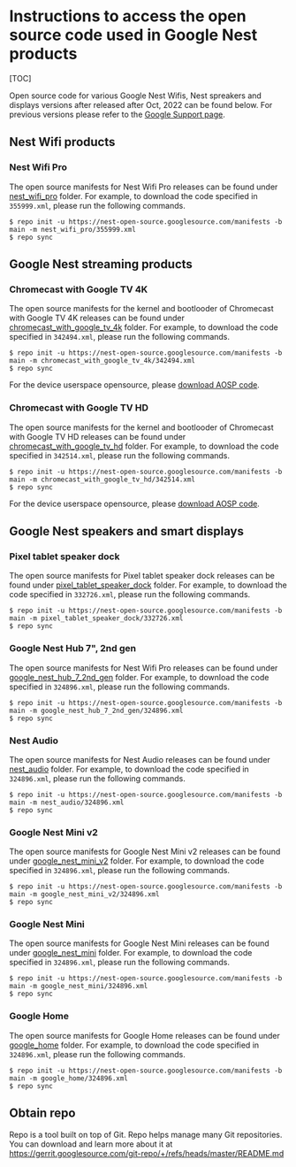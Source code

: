 # Instructions to access the open source code used in Google Nest products

[TOC]

Open source code for various Google Nest Wifis, Nest spreakers and displays
versions after released after Oct, 2022 can be found below. For previous
versions please refer to the [Google Support page](https://support.google.com/product-documentation/topic/6355909).

## Nest Wifi products

### Nest Wifi Pro

The open source manifests for Nest Wifi Pro releases can be found under
[nest_wifi_pro](https://nest-open-source.googlesource.com/manifests/+/refs/heads/main/nest_wifi_pro)
folder. For example, to download the code specified in `355999.xml`,
please run the following commands.

```shell
$ repo init -u https://nest-open-source.googlesource.com/manifests -b main -m nest_wifi_pro/355999.xml
$ repo sync
```

## Google Nest streaming products

### Chromecast with Google TV 4K

The open source manifests for the kernel and bootlooder of Chromecast with Google TV 4K releases can be found under
[chromecast_with_google_tv_4k](https://nest-open-source.googlesource.com/manifests/+/refs/heads/main/chromecast_with_google_tv_4k)
folder. For example, to download the code specified in `342494.xml`,
please run the following commands.

```shell
$ repo init -u https://nest-open-source.googlesource.com/manifests -b main -m chromecast_with_google_tv_4k/342494.xml
$ repo sync
```

For the device userspace opensource, please [download AOSP code](https://source.android.com/docs/setup/download/downloading).

### Chromecast with Google TV HD

The open source manifests for the kernel and bootlooder of Chromecast with Google TV HD releases can be found under
[chromecast_with_google_tv_hd](https://nest-open-source.googlesource.com/manifests/+/refs/heads/main/chromecast_with_google_tv_hd)
folder. For example, to download the code specified in `342514.xml`,
please run the following commands.

```shell
$ repo init -u https://nest-open-source.googlesource.com/manifests -b main -m chromecast_with_google_tv_hd/342514.xml
$ repo sync
```

For the device userspace opensource, please [download AOSP code](https://source.android.com/docs/setup/download/downloading).

## Google Nest speakers and smart displays

### Pixel tablet speaker dock

The open source manifests for Pixel tablet speaker dock releases can be found under
[pixel_tablet_speaker_dock](https://nest-open-source.googlesource.com/manifests/+/refs/heads/main/pixel_tablet_speaker_dock)
folder. For example, to download the code specified in `332726.xml`,
please run the following commands.

```shell
$ repo init -u https://nest-open-source.googlesource.com/manifests -b main -m pixel_tablet_speaker_dock/332726.xml
$ repo sync
```

### Google Nest Hub 7", 2nd gen

The open source manifests for Nest Wifi Pro releases can be found under
[google_nest_hub_7_2nd_gen](https://nest-open-source.googlesource.com/manifests/+/refs/heads/main/google_nest_hub_7_2nd_gen)
folder. For example, to download the code specified in `324896.xml`,
please run the following commands.

```shell
$ repo init -u https://nest-open-source.googlesource.com/manifests -b main -m google_nest_hub_7_2nd_gen/324896.xml
$ repo sync
```

### Nest Audio

The open source manifests for Nest Audio releases can be found under
[nest_audio](https://nest-open-source.googlesource.com/manifests/+/refs/heads/main/nest_audio)
folder. For example, to download the code specified in `324896.xml`,
please run the following commands.

```shell
$ repo init -u https://nest-open-source.googlesource.com/manifests -b main -m nest_audio/324896.xml
$ repo sync
```

### Google Nest Mini v2

The open source manifests for Google Nest Mini v2 releases can be found under
[google_nest_mini_v2](https://nest-open-source.googlesource.com/manifests/+/refs/heads/main/google_nest_mini_v2)
folder. For example, to download the code specified in `324896.xml`,
please run the following commands.

```shell
$ repo init -u https://nest-open-source.googlesource.com/manifests -b main -m google_nest_mini_v2/324896.xml
$ repo sync
```

### Google Nest Mini

The open source manifests for Google Nest Mini releases can be found under
[google_nest_mini](https://nest-open-source.googlesource.com/manifests/+/refs/heads/main/google_nest_mini)
folder. For example, to download the code specified in `324896.xml`,
please run the following commands.

```shell
$ repo init -u https://nest-open-source.googlesource.com/manifests -b main -m google_nest_mini/324896.xml
$ repo sync
```

### Google Home

The open source manifests for Google Home releases can be found under
[google_home](https://nest-open-source.googlesource.com/manifests/+/refs/heads/main/google_home)
folder. For example, to download the code specified in `324896.xml`,
please run the following commands.

```shell
$ repo init -u https://nest-open-source.googlesource.com/manifests -b main -m google_home/324896.xml
$ repo sync
```

## Obtain repo

Repo is a tool built on top of Git. Repo helps manage many Git repositories. You
can download and learn more about it at
https://gerrit.googlesource.com/git-repo/+/refs/heads/master/README.md
